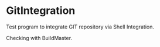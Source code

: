 # GitIntegration

Test program to integrate GIT repository via Shell Integration.

Checking with BuildMaster.